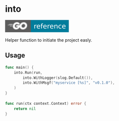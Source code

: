 # into

[![Go PKG](https://raw.githubusercontent.com/rakunlabs/.github/main/assets/badges/gopkg.svg)](https://pkg.go.dev/github.com/rakunlabs/into)

Helper function to initiate the project easly.

## Usage

```go
func main() {
	into.Run(run,
		into.WithLogger(slog.Default()),
		into.WithMsgf("myservice [%s]", "v0.1.0"),
	)
}

func run(ctx context.Context) error {
	return nil
}
```
